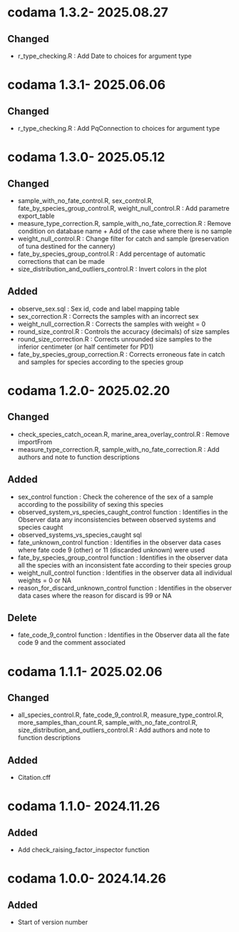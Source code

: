 # codama 1.3.2- 2025.08.27

## Changed
* r_type_checking.R : Add Date to choices for argument type

# codama 1.3.1- 2025.06.06

## Changed
* r_type_checking.R : Add PqConnection to choices for argument type

# codama 1.3.0- 2025.05.12

## Changed
* sample_with_no_fate_control.R, sex_control.R, fate_by_species_group_control.R, weight_null_control.R : Add parametre export_table  
* measure_type_correction.R, sample_with_no_fate_correction.R : Remove condition on database name + Add of the case where there is no sample
* weight_null_control.R : Change filter for catch and sample (preservation of tuna destined for the cannery)
* fate_by_species_group_control.R : Add percentage of automatic corrections that can be made
* size_distribution_and_outliers_control.R : Invert colors in the plot

## Added
* observe_sex.sql : Sex id, code and label mapping table
* sex_correction.R : Corrects the samples with an incorrect sex
* weight_null_correction.R : Corrects the samples with weight = 0
* round_size_control.R : Controls the accuracy (decimals) of size samples
* round_size_correction.R : Corrects unrounded size samples to the inferior centimeter (or half centimeter for PD1)
* fate_by_species_group_correction.R : Corrects erroneous fate in catch and samples for species according to the species group

# codama 1.2.0- 2025.02.20

## Changed
* check_species_catch_ocean.R, marine_area_overlay_control.R : Remove importFrom 
* measure_type_correction.R, sample_with_no_fate_correction.R : Add authors and note to function descriptions

## Added
* sex_control function : Check the coherence of the sex of a sample according to the possibility of sexing this species
* observed_system_vs_species_caught_control function : Identifies in the Observer data any inconsistencies between observed systems and species caught
* observed_systems_vs_species_caught sql
* fate_unknown_control function : Identifies in the observer data cases where fate code 9 (other) or 11 (discarded unknown) were used
* fate_by_species_group_control function : Identifies in the observer data all the species with an inconsistent fate according to their species group
* weight_null_control function : Identifies in the observer data all individual weights = 0 or NA
* reason_for_discard_unknown_control function : Identifies in the observer data cases where the reason for discard is 99 or NA

## Delete
* fate_code_9_control function : Identifies in the Observer data all the fate code 9 and the comment associated

# codama 1.1.1- 2025.02.06

## Changed
* all_species_control.R, fate_code_9_control.R, measure_type_control.R, more_samples_than_count.R, sample_with_no_fate_control.R, size_distribution_and_outliers_control.R : Add authors and note to function descriptions

## Added
* Citation.cff

# codama 1.1.0- 2024.11.26

## Added
* Add check_raising_factor_inspector function

# codama 1.0.0- 2024.14.26

## Added
* Start of version number

